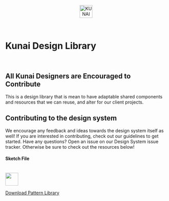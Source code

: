 <p align="center">
  <img src="https://i.ibb.co/f4K0hxj/KUNAI-XXXHDPI-LOGO-BLACK.png" alt="KUNAI LOGO" height="40px">
</p>

<br>

# Kunai Design Library

<br>

## All Kunai Designers are Encouraged to Contribute

This is a design library that is mean to have adaptable shared components and resources that we can reuse, and alter for our client projects.

## Contributing to the design system

We encourage any feedback and ideas towards the design system itself as well! If you are interested in contributing, check out our guidelines to get started. Have any questions? Open an issue on our Design System issue tracker. Otherwise be sure to check out the resources below!

#### Sketch File
<br>
<img src="https://upload.wikimedia.org/wikipedia/commons/thumb/7/73/Sketch_logo_frame.svg/2000px-Sketch_logo_frame.svg.png" height="40px">

[Download Pattern Library](https://share.goabstract.com/4ccc20fb-0824-4b08-b2a6-583ed245ba15)
